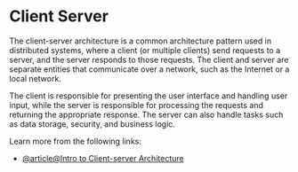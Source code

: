 # Client Server

The client-server architecture is a common architecture pattern used in distributed systems, where a client (or multiple clients) send requests to a server, and the server responds to those requests. The client and server are separate entities that communicate over a network, such as the Internet or a local network.

The client is responsible for presenting the user interface and handling user input, while the server is responsible for processing the requests and returning the appropriate response. The server can also handle tasks such as data storage, security, and business logic.

Learn more from the following links:

- [@article@Intro to Client-server Architecture](https://cs.uwaterloo.ca/~m2nagapp/courses/CS446/1195/Arch_Design_Activity/ClientServer.pdf)
